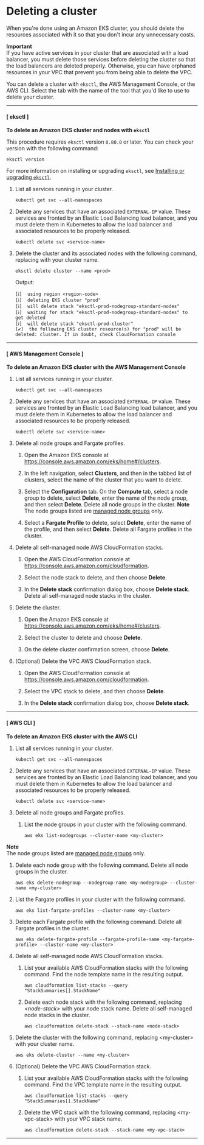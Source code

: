# Deleting a cluster<a name="delete-cluster"></a>

When you're done using an Amazon EKS cluster, you should delete the resources associated with it so that you don't incur any unnecessary costs\.

**Important**  
If you have active services in your cluster that are associated with a load balancer, you must delete those services before deleting the cluster so that the load balancers are deleted properly\. Otherwise, you can have orphaned resources in your VPC that prevent you from being able to delete the VPC\.

You can delete a cluster with `eksctl`, the AWS Management Console, or the AWS CLI\. Select the tab with the name of the tool that you'd like to use to delete your cluster\.

------
#### [ eksctl ]

**To delete an Amazon EKS cluster and nodes with `eksctl`**

This procedure requires `eksctl` version `0.80.0` or later\. You can check your version with the following command:

```
eksctl version
```

For more information on installing or upgrading `eksctl`, see [Installing or upgrading `eksctl`](eksctl.md#installing-eksctl)\.

1. List all services running in your cluster\.

   ```
   kubectl get svc --all-namespaces
   ```

1. Delete any services that have an associated `EXTERNAL-IP` value\. These services are fronted by an Elastic Load Balancing load balancer, and you must delete them in Kubernetes to allow the load balancer and associated resources to be properly released\.

   ```
   kubectl delete svc <service-name>
   ```

1. Delete the cluster and its associated nodes with the following command, replacing <prod> with your cluster name\.

   ```
   eksctl delete cluster --name <prod>
   ```

   Output:

   ```
   [ℹ]  using region <region-code>
   [ℹ]  deleting EKS cluster "prod"
   [ℹ]  will delete stack "eksctl-prod-nodegroup-standard-nodes"
   [ℹ]  waiting for stack "eksctl-prod-nodegroup-standard-nodes" to get deleted
   [ℹ]  will delete stack "eksctl-prod-cluster"
   [✔]  the following EKS cluster resource(s) for "prod" will be deleted: cluster. If in doubt, check CloudFormation console
   ```

------
#### [ AWS Management Console ]

**To delete an Amazon EKS cluster with the AWS Management Console**

1. List all services running in your cluster\.

   ```
   kubectl get svc --all-namespaces
   ```

1. Delete any services that have an associated `EXTERNAL-IP` value\. These services are fronted by an Elastic Load Balancing load balancer, and you must delete them in Kubernetes to allow the load balancer and associated resources to be properly released\.

   ```
   kubectl delete svc <service-name>
   ```

1. Delete all node groups and Fargate profiles\.

   1. Open the Amazon EKS console at [https://console\.aws\.amazon\.com/eks/home\#/clusters](https://console.aws.amazon.com/eks/home#/clusters)\.

   1. In the left navigation, select **Clusters**, and then in the tabbed list of clusters, select the name of the cluster that you want to delete\.

   1. Select the **Configuration** tab\. On the **Compute** tab, select a node group to delete, select **Delete**, enter the name of the node group, and then select **Delete**\. Delete all node groups in the cluster\.
**Note**  
The node groups listed are [managed node groups](managed-node-groups.md) only\.

   1. Select a **Fargate Profile** to delete, select **Delete**, enter the name of the profile, and then select **Delete**\. Delete all Fargate profiles in the cluster\.

1. Delete all self\-managed node AWS CloudFormation stacks\.

   1. Open the AWS CloudFormation console at [https://console\.aws\.amazon\.com/cloudformation](https://console.aws.amazon.com/cloudformation/)\.

   1. Select the node stack to delete, and then choose **Delete**\.

   1. In the **Delete stack** confirmation dialog box, choose **Delete stack**\. Delete all self\-managed node stacks in the cluster\.

1. Delete the cluster\.

   1. Open the Amazon EKS console at [https://console\.aws\.amazon\.com/eks/home\#/clusters](https://console.aws.amazon.com/eks/home#/clusters)\.

   1. Select the cluster to delete and choose **Delete**\.

   1. On the delete cluster confirmation screen, choose **Delete**\.

1. \(Optional\) Delete the VPC AWS CloudFormation stack\.

   1. Open the AWS CloudFormation console at [https://console\.aws\.amazon\.com/cloudformation](https://console.aws.amazon.com/cloudformation/)\.

   1. Select the VPC stack to delete, and then choose **Delete**\.

   1. In the **Delete stack** confirmation dialog box, choose **Delete stack**\.

------
#### [ AWS CLI ]

**To delete an Amazon EKS cluster with the AWS CLI**

1. List all services running in your cluster\.

   ```
   kubectl get svc --all-namespaces
   ```

1. Delete any services that have an associated `EXTERNAL-IP` value\. These services are fronted by an Elastic Load Balancing load balancer, and you must delete them in Kubernetes to allow the load balancer and associated resources to be properly released\.

   ```
   kubectl delete svc <service-name>
   ```

1. Delete all node groups and Fargate profiles\.

   1. List the node groups in your cluster with the following command\.

      ```
      aws eks list-nodegroups --cluster-name <my-cluster>
      ```
**Note**  
The node groups listed are [managed node groups](managed-node-groups.md) only\.

   1. Delete each node group with the following command\. Delete all node groups in the cluster\.

      ```
      aws eks delete-nodegroup --nodegroup-name <my-nodegroup> --cluster-name <my-cluster>
      ```

   1. List the Fargate profiles in your cluster with the following command\.

      ```
      aws eks list-fargate-profiles --cluster-name <my-cluster>
      ```

   1. Delete each Fargate profile with the following command\. Delete all Fargate profiles in the cluster\.

      ```
      aws eks delete-fargate-profile --fargate-profile-name <my-fargate-profile> --cluster-name <my-cluster>
      ```

1. Delete all self\-managed node AWS CloudFormation stacks\.

   1. List your available AWS CloudFormation stacks with the following command\. Find the node template name in the resulting output\.

      ```
      aws cloudformation list-stacks --query "StackSummaries[].StackName"
      ```

   1. Delete each node stack with the following command, replacing *<node\-stack>* with your node stack name\. Delete all self\-managed node stacks in the cluster\.

      ```
      aws cloudformation delete-stack --stack-name <node-stack>
      ```

1. Delete the cluster with the following command, replacing <my\-cluster> with your cluster name\.

   ```
   aws eks delete-cluster --name <my-cluster>
   ```

1. \(Optional\) Delete the VPC AWS CloudFormation stack\.

   1. List your available AWS CloudFormation stacks with the following command\. Find the VPC template name in the resulting output\.

      ```
      aws cloudformation list-stacks --query "StackSummaries[].StackName"
      ```

   1. Delete the VPC stack with the following command, replacing <my\-vpc\-stack> with your VPC stack name\.

      ```
      aws cloudformation delete-stack --stack-name <my-vpc-stack>
      ```

------